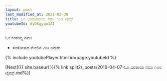 ```yaml
---
layout: post
last_modified_at: 2021-03-30
title: ಓಂ ಭಯಾಪಹಾಯ ನಮಃ ೧೦೮ ಟೈಮ್ಸ್
youtubeId: dyDkgyqo1AI
---
```

 
 
 ಓಂ ಕಂಠಯ್ಯ ನಮಃ  
 
 -  ಸಂತೋಷದ ಮೇಲಿನ ಮಿತಿ ಯಾರು 
 
  
 
  
 
 
 
 
 
 


{% include youtubePlayer.html id=page.youtubeId %}
 
[Next]({{ site.baseurl }}{% link  split2/_posts/2016-04-07-ಓಂ ವಿರತಾಯ ನಮಃ ೧೦೮ ಟೈಮ್ಸ್.md%})
 
